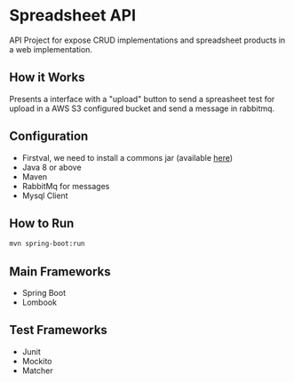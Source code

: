 # Spreadsheet API
API Project for expose CRUD implementations and spreadsheet products in a web implementation.

## How it Works 
Presents a interface with a "upload" button to send a spreasheet test for upload in a AWS S3 configured bucket and send a message in rabbitmq.

## Configuration
* Firstval, we need to install a commons jar (available [here](https://github.com/leonardodosanjossantos/spreadsheet-commons))
* Java 8 or above
* Maven
* RabbitMq for messages
* Mysql Client

## How to Run
```bash
mvn spring-boot:run
```

## Main Frameworks

* Spring Boot
* Lombook

## Test Frameworks 

* Junit
* Mockito
* Matcher

